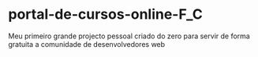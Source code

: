 # portal-de-cursos-online-F_C
Meu primeiro grande projecto pessoal criado do zero para servir de forma gratuita a comunidade de desenvolvedores web 
